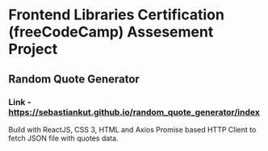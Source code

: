 # Frontend Libraries Certification (freeCodeCamp) Assesement Project
## Random Quote Generator

### Link - https://sebastiankut.github.io/random_quote_generator/index

Build with ReactJS, CSS 3, HTML and Axios Promise based HTTP Client to fetch JSON file with quotes data.